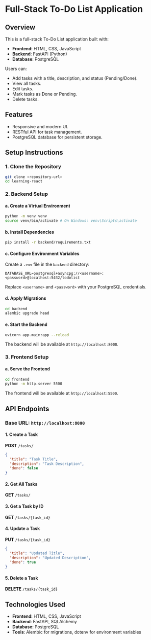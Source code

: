 # Full-Stack To-Do List Application

## Overview
This is a full-stack To-Do List application built with:
- **Frontend**: HTML, CSS, JavaScript
- **Backend**: FastAPI (Python)
- **Database**: PostgreSQL

Users can:
- Add tasks with a title, description, and status (Pending/Done).
- View all tasks.
- Edit tasks.
- Mark tasks as Done or Pending.
- Delete tasks.

## Features
- Responsive and modern UI.
- RESTful API for task management.
- PostgreSQL database for persistent storage.

## Setup Instructions

### 1. Clone the Repository
```bash
git clone <repository-url>
cd learning-react
```

### 2. Backend Setup
#### a. Create a Virtual Environment
```bash
python -m venv venv
source venv/bin/activate # On Windows: venv\Scripts\activate
```

#### b. Install Dependencies
```bash
pip install -r backend/requirements.txt
```

#### c. Configure Environment Variables
Create a `.env` file in the `backend` directory:
```
DATABASE_URL=postgresql+asyncpg://<username>:<password>@localhost:5432/todolist
```
Replace `<username>` and `<password>` with your PostgreSQL credentials.

#### d. Apply Migrations
```bash
cd backend
alembic upgrade head
```

#### e. Start the Backend
```bash
uvicorn app.main:app --reload
```
The backend will be available at `http://localhost:8000`.

### 3. Frontend Setup
#### a. Serve the Frontend
```bash
cd frontend
python -m http.server 5500
```
The frontend will be available at `http://localhost:5500`.

## API Endpoints
### Base URL: `http://localhost:8000`

#### 1. Create a Task
**POST** `/tasks/`
```json
{
  "title": "Task Title",
  "description": "Task Description",
  "done": false
}
```

#### 2. Get All Tasks
**GET** `/tasks/`

#### 3. Get a Task by ID
**GET** `/tasks/{task_id}`

#### 4. Update a Task
**PUT** `/tasks/{task_id}`
```json
{
  "title": "Updated Title",
  "description": "Updated Description",
  "done": true
}
```

#### 5. Delete a Task
**DELETE** `/tasks/{task_id}`

## Technologies Used
- **Frontend**: HTML, CSS, JavaScript
- **Backend**: FastAPI, SQLAlchemy
- **Database**: PostgreSQL
- **Tools**: Alembic for migrations, dotenv for environment variables


